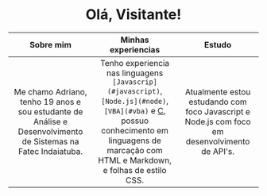 <h1 align="center"> Olá, Visitante! </h1>

Sobre mim | Minhas experiencias | Estudo
:---: | :---: | :---:
Me chamo Adriano, tenho 19 anos e sou estudante de Análise e Desenvolvimento de Sistemas na Fatec Indaiatuba. | Tenho experiencia nas linguagens `[Javascrip](#javascript)`, `[Node.js](#node)`, `[VBA](#vba)` e [C](#c), possuo conhecimento em linguagens de marcação com HTML e Markdown, e folhas de estilo CSS.| Atualmente estou estudando com foco Javascript e Node.js com foco em desenvolvimento de API's. 

